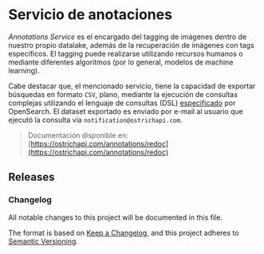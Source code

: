 # Servicio de anotaciones

*Annotations Service* es el encargado del tagging de imágenes dentro de nuestro propio datalake, además de la recuperación de imágenes con tags específicos. El tagging puede realizarse utilizando recursos humanos o mediante diferentes algoritmos (por lo general, modelos de machine learning).

Cabe destacar que, el mencionado servicio, tiene la capacidad de exportar búsquedas en formato `CSV`, plano, mediante la ejecución de consultas complejas utilizando el lenguaje de consultas (DSL) [especificado](https://opensearch.org/docs/latest/opensearch/query-dsl/index/) por OpenSearch. El dataset exportado es enviado por e-mail al usuario que ejecutó la consulta vía `notification@ostrichapi.com`.

> Documentación disponible en: [https://ostrichapi.com/annotations/redoc](https://ostrichapi.com/annotations/redoc)

## Releases

### Changelog

All notable changes to this project will be documented in this file.

The format is based on [Keep a Changelog](https://keepachangelog.com/en/1.0.0/),
and this project adheres to [Semantic Versioning](https://semver.org/spec/v2.0.0.html).
